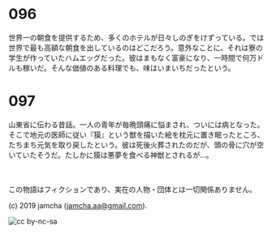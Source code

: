 

# 096

世界一の朝食を提供するため、多くのホテルが日々しのぎをけずっている。では世界で最も高額な朝食を出しているのはどこだろう。意外なことに、それは寮の学生が作っていたハムエッグだった。彼はまもなく富豪になり、一時間で何万ドルも稼いだ。そんな価値のある料理でも、味はいまいちだったという。

# 097

山東省に伝わる昔話。一人の青年が毎晩頭痛に悩まされ、ついには病となった。そこで地元の医師に従い『獏』という獣を描いた絵を枕元に置き眠ったところ、たちまち元気を取り戻したという。彼は死後火葬されたのだが、頭の骨に穴が空いていたそうだ。たしかに獏は悪夢を食べる神獣とされるが…。


<br>  
<br>  
この物語はフィクションであり、実在の人物・団体とは一切関係ありません。  

(c) 2019 jamcha (jamcha.aa@gmail.com).  

![cc by-nc-sa](https://i.creativecommons.org/l/by-nc-sa/4.0/88x31.png)  

